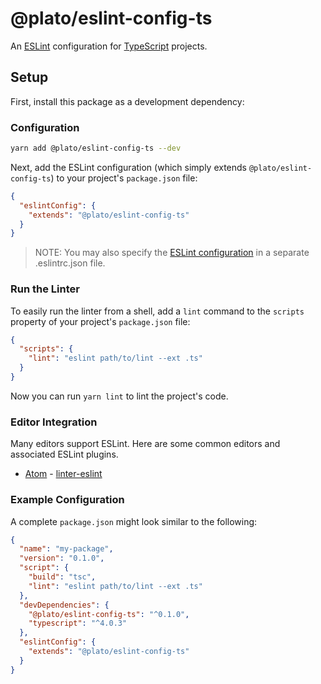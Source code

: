 # @plato/eslint-config-ts

An [ESLint](https://eslint.org) configuration for [TypeScript](https://www.typescriptlang.org) projects.

## Setup

First, install this package as a development dependency:

### Configuration

```sh
yarn add @plato/eslint-config-ts --dev
```

Next, add the ESLint configuration (which simply extends `@plato/eslint-config-ts`) to your project's `package.json` file:

```json
{
  "eslintConfig": {
    "extends": "@plato/eslint-config-ts"
  }
}
```

> NOTE: You may also specify the [ESLint configuration](https://eslint.org/docs/user-guide/configuring) in a separate .eslintrc.json file.

### Run the Linter

To easily run the linter from a shell, add a `lint` command to the `scripts` property of your project's `package.json` file:

```json
{
  "scripts": {
    "lint": "eslint path/to/lint --ext .ts"
  }
}
```

Now you can run `yarn lint` to lint the project's code.

### Editor Integration

Many editors support ESLint. Here are some common editors and associated ESLint plugins.

* [Atom](https://atom.io) - [linter-eslint](https://atom.io/packages/linter-eslint)

### Example Configuration

A complete `package.json` might look similar to the following:

```json
{
  "name": "my-package",
  "version": "0.1.0",
  "script": {
    "build": "tsc",
    "lint": "eslint path/to/lint --ext .ts"
  },
  "devDependencies": {
    "@plato/eslint-config-ts": "^0.1.0",
    "typescript": "^4.0.3"
  },
  "eslintConfig": {
    "extends": "@plato/eslint-config-ts"
  }
}
```
